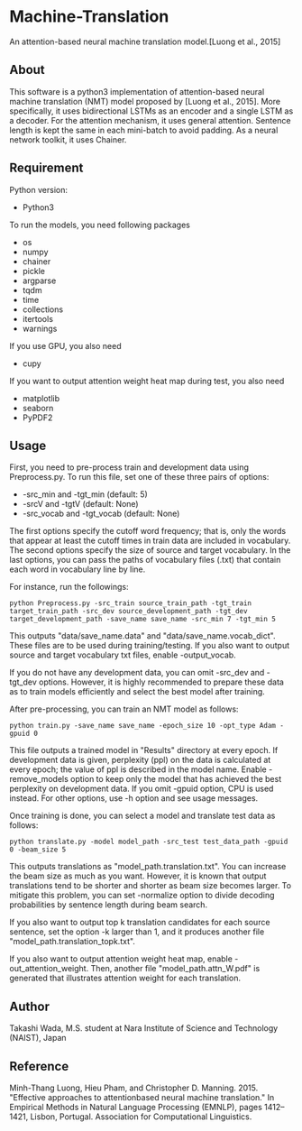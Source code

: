 # Machine-Translation

An attention-based neural machine translation model.[Luong et al., 2015]

## About
This software is a python3 implementation of attention-based neural machine translation (NMT) model proposed by [Luong et al., 2015]. More specifically, it uses bidirectional LSTMs as an encoder and a single LSTM as a decoder. For the attention mechanism, it uses general attention. Sentence length is kept the same in each mini-batch to avoid padding. As a neural network toolkit, it uses Chainer.

## Requirement

Python version: 

- Python3

To run the models, you need following packages

- os
- numpy
- chainer
- pickle
- argparse
- tqdm
- time
- collections
- itertools
- warnings

If you use GPU, you also need 

- cupy

If you want to output attention weight heat map during test, you also need

- matplotlib
- seaborn
- PyPDF2

## Usage

First, you need to pre-process train and development data using Preprocess.py. To run this file, set one of these three pairs of options:

- -src_min and -tgt_min (default: 5)
- -srcV and -tgtV (default: None)
- -src_vocab and -tgt_vocab (default: None)

The first options specify the cutoff word frequency; that is, only the words that appear at least the cutoff times in train data are included in vocabulary. The second options specify the size of source and target vocabulary. In the last options, you can pass the paths of vocabulary files (.txt) that contain each word in vocabulary line by line.

For instance, run the followings:

```
python Preprocess.py -src_train source_train_path -tgt_train target_train_path -src_dev source_development_path -tgt_dev target_development_path -save_name save_name -src_min 7 -tgt_min 5
```

This outputs "data/save_name.data" and "data/save_name.vocab_dict". These files are to be used during training/testing. If you also want to output source and target vocabulary txt files, enable -output_vocab.


If you do not have any development data, you can omit -src_dev and -tgt_dev options. However, it is highly recommended to prepare these data as to train models efficiently and select the best model after training. 


After pre-processing, you can train an NMT model as follows:

```
python train.py -save_name save_name -epoch_size 10 -opt_type Adam -gpuid 0 
```

This file outputs a trained model in "Results" directory at every epoch. If development data is given, perplexity (ppl) on the data is calculated at every epoch; the value of ppl is described in the model name. Enable -remove_models option to keep only the model that has achieved the best perplexity on development data. If you omit -gpuid option, CPU is used instead. For other options, use -h option and see usage messages. 

Once training is done, you can select a model and translate test data as follows:

```
python translate.py -model model_path -src_test test_data_path -gpuid 0 -beam_size 5 
```

This outputs translations as "model_path.translation.txt". You can increase the beam size as much as you want. However, it is known that output translations tend to be shorter and shorter as beam size becomes larger. To mitigate this problem, you can set -normalize option to divide decoding probabilities by sentence length during beam search.

If you also want to output top k translation candidates for each source sentence, set the option -k larger than 1, and it produces another file "model_path.translation_topk.txt". 

If you also want to output attention weight heat map, enable -out_attention_weight. Then, another file "model_path.attn_W.pdf" is generated that illustrates attention weight for each translation.

## Author
Takashi Wada, M.S. student at Nara Institute of Science and Technology (NAIST), Japan

## Reference
Minh-Thang Luong, Hieu Pham, and Christopher D. Manning. 2015. "Effective approaches to attentionbased neural machine translation." In Empirical Methods in Natural Language Processing (EMNLP), pages 1412–1421, Lisbon, Portugal. Association for Computational Linguistics.